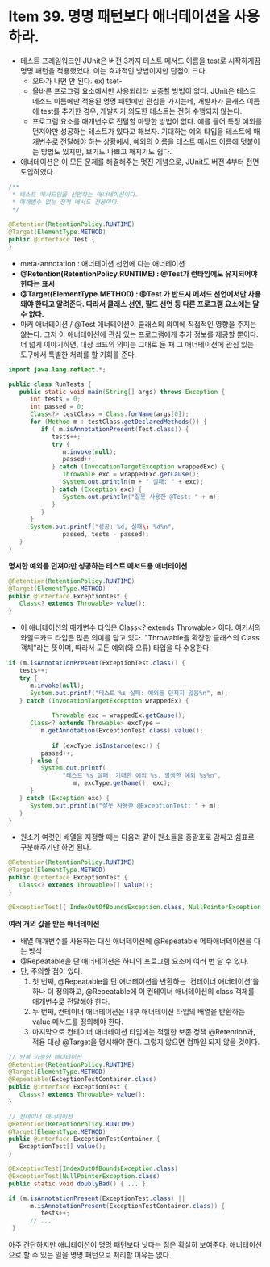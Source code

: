 # Item 39. 명명 패턴보다 애너테이션을 사용하라.

- 테스트 프레임워크인 JUnit은 버전 3까지 테스트 메서드 이름을 test로 시작하게끔 명명 패턴을 적용했었다. 이는 효과적인 방법이지만 단점이 크다.
    - 오타가 나면 안 된다. ex) tset-
    - 올바른 프로그램 요소에서만 사용되리라 보증할 방법이 없다. JUnit은 테스트 메소드 이름에만 적용된 명명 패턴에만 관심을 가지는데, 개발자가 클래스 이름에 test를 추가한 경우, 개발자가 의도한 테스트는 전혀 수행되지 않는다.
    - 프로그램 요소를 매개변수로 전달할 마땅한 방법이 없다. 예를 들어 특정 예외를 던져야만 성공하는 테스트가 있다고 해보자. 기대하는 예외 타입을 테스트에 매개변수로 전달해야 하는 상황에서, 예외의 이름을 테스트 메서드 이름에 덧붙이는 방법도 있지만, 보기도 나쁘고 깨지기도 쉽다.
- 애너테이션은 이 모든 문제를 해결해주는 멋진 개념으로, JUnit도 버전 4부터 전면 도입하였다.

```java
/**
 * 테스트 메서드임을 선언하는 애너테이션이다.
 * 매개변수 없는 정적 메서드 전용이다.
 */
 
@Retention(RetentionPolicy.RUNTIME)
@Target(ElementType.METHOD)
public @interface Test {
}
```

- meta-annotation : 애너테이션 선언에 다는 애너테이션
- **@Retention(RetentionPolicy.RUNTIME) : @Test가 런타임에도 유지되어야 한다는 표시**
- **@Target(ElementType.METHOD) : @Test 가 반드시 메서드 선언에서만 사용돼야 한다고 알려준다. 따라서 클래스 선언, 필드 선언 등 다른 프로그램 요소에는 달 수 없다.**
- 마커 애너테이션 / @Test 애너테이션이 클래스의 의미에 직접적인 영향을 주지는 않는다. 그저 이 애너테이션에 관심 있는 프로그램에게 추가 정보를 제공할 뿐이다. 더 넓게 이야기하면, 대상 코드의 의미는 그대로 둔 채 그 애너테이션에 관심 있는 도구에서 특별한 처리를 할 기회를 준다.

```java
import java.lang.reflect.*;

public class RunTests {
   public static void main(String[] args) throws Exception {
      int tests = 0;
      int passed = 0;
      Class<?> testClass = Class.forName(args[0]);
      for (Method m : testClass.getDeclaredMethods()) {
         if ( m.isAnnotationPresent(Test.class)) {
            tests++;
            try {
               m.invoke(null);
               passed++;
            } catch (InvocationTargetException wrappedExc) {
               Throwable exc = wrappedExc.getCause();
               System.out.println(m + " 실패: " + exc);
            } catch (Exception exc) {
               System.out.println("잘못 사용한 @Test: " + m);
            }
         }
      }
      System.out.printf("성공: %d, 실패\: %d%n",
               passed, tests - passed);
   }
}
```

**명시한 예외를 던져야만 성공하는 테스트 메서드용 애너테이션**

```java
@Retention(RetentionPolicy.RUNTIME)
@Target(ElementType.METHOD)
public @interface ExceptionTest {
   Class<? extends Throwable> value();
}
```

- 이 애너테이션의 매개변수 타입은 Class<? extends Throwable> 이다. 여기서의 와일드카드 타입은 많은 의미를 담고 있다. "Throwable을 확장한 클래스의 Class 객체"라는 뜻이며, 따라서 모든 예외(와 오류) 타입을 다 수용한다.

```java
if (m.isAnnotationPresent(ExceptionTest.class)) {
   tests++;
   try {
      m.invoke(null);
      System.out.printf("테스트 %s 실패: 예외를 던지지 않음%n", m);
   } catch (InvocationTargetException wrappedEx) {
      
			Throwable exc = wrappedEx.getCause();
      Class<? extends Throwable> excType =
         m.getAnnotation(ExceptionTest.class).value();
      
			if (excType.isInstance(exc)) {
         passed++;
      } else {
         System.out.printf(
               "테스트 %s 실패: 기대한 예외 %s, 발생한 예외 %s%n",
                  m, excType.getName(), exc);
      }
   } catch (Exception exc) {
      System.out.println("잘못 사용한 @ExceptionTest: " + m);
   }
}
```

- 원소가 여럿인 배열을 지정할 때는 다음과 같이 원소들을 중괄호로 감싸고 쉼표로 구분해주기만 하면 된다.

```java
@Retention(RetentionPolicy.RUNTIME)
@Target(ElementType.METHOD)
public @interface ExceptionTest {
   Class<? extends Throwable>[] value();
}
```

```java
@ExceptionTest({ IndexOutOfBoundsException.class, NullPointerException.class })
```

**여러 개의 값을 받는 애너테이션**

- 배열 매개변수를 사용하는 대신 애너테이션에 @Repeatable 메타애너테이션을 다는 방식
- @Repeatable을 단 애너테이션은 하나의 프로그램 요소에 여러 번 달 수 있다.
- 단, 주의할 점이 있다.
    1. 첫 번째, @Repeatable을 단 애너테이션을 반환하는 '컨테이너 애너테이션'을 하나 더 정의하고, @Repeatable에 이 컨테이너 애너테이션의 class 객체를 매개변수로 전달해야 한다.
    2. 두 번째, 컨테이너 애너테이션은 내부 애너테이션 타입의 배열을 반환하는 value 메서드를 정의해야 한다.
    3. 마지막으로 컨테이너 애너테이션 타입에는 적절한 보존 정책 @Retention과, 적용 대상 @Target을 명시해야 한다. 그렇지 않으면 컴파일 되지 않을 것이다.

```java
// 반복 가능한 애너테이션
@Retention(RetentionPolicy.RUNTIME)
@Target(ElementType.METHOD)
@Repeatable(ExceptionTestContainer.class)
public @interface ExceptionTest {
   Class<? extends Throwable> value();
}

// 컨테이너 애너테이션
@Retention(RetentionPolicy.RUNTIME)
@Target(ElementType.METHOD)
public @interface ExceptionTestContainer {
   ExceptionTest[] value();
}

@ExceptionTest(IndexOutOfBoundsException.class)
@ExceptionTest(NullPointerException.class)
public static void doublyBad() { ... }
```

```java
if (m.isAnnotationPresent(ExceptionTest.class) || 
      m.isAnnotationPresent(ExceptionTestContainer.class)) {
         tests++;
      // ...
 }
```

아주 간단하지만 애너테이션이 명명 패턴보다 낫다는 점은 확실히 보여준다. 애너테이션으로 할 수 있는 일을 명명 패턴으로 처리할 이유는 없다.